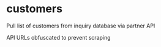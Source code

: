 # customers
Pull list of customers from inquiry database via partner API

API URLs obfuscated to prevent scraping
